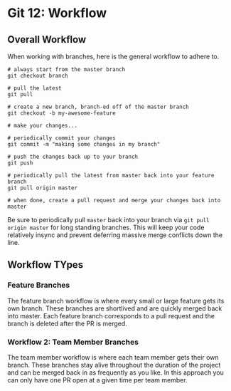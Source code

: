 # Git 12: Workflow

## Overall Workflow

When working with branches, here is the general workflow to adhere to.

```
# always start from the master branch
git checkout branch

# pull the latest
git pull

# create a new branch, branch-ed off of the master branch
git checkout -b my-awesome-feature

# make your changes...

# periodically commit your changes
git commit -m "making some changes in my branch"

# push the changes back up to your branch
git push

# periodically pull the latest from master back into your feature branch
git pull origin master

# when done, create a pull request and merge your changes back into master
```

Be sure to periodically pull `master` back into your branch via `git pull origin master` for long standing branches. This will keep your code relatively insync and prevent deferring massive merge conflicts down the line.

## Workflow TYpes

### Feature Branches

The feature branch workflow is where every small or large feature gets its own branch. These branches are shortlived and are quickly merged back into master. Each feature branch corresponds to a pull request and the branch is deleted after the PR is merged.

### Workflow 2: Team Member Branches

The team member workflow is where each team member gets their own branch. These branches stay alive throughout the duration of the project and can be merged back in as frequently as you like. In this approach you can only have one PR open at a given time per team member.
